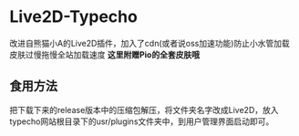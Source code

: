 # Live2D-Typecho  

改进自熊猫小A的Live2D插件，加入了cdn(或者说oss加速功能)防止小水管加载皮肤过慢拖慢全站加载速度
**这里附赠Pio的全套皮肤哦**
## 食用方法
把下载下来的release版本中的压缩包解压，将文件夹名字改成Live2D，放入typecho网站根目录下的usr/plugins文件夹中，到用户管理界面启动即可。
